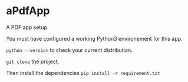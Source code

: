 # aPdfApp
A PDF app setup

You must have configured a working Python3 environement for this app.

`python --version` to check your current distribution.

`git clone` the project.

Then install the dependencies
`pip install -r requirement.txt`
